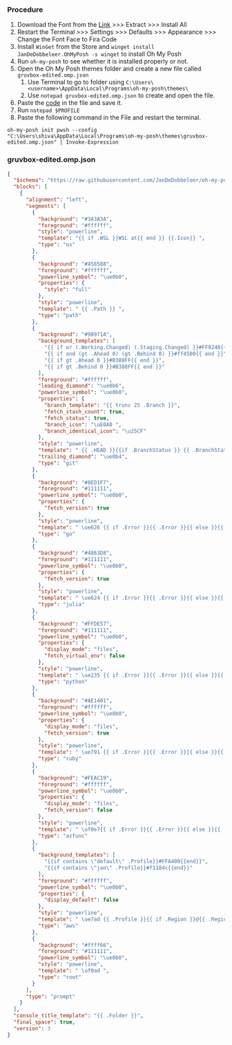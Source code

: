 ### Procedure
1. Download the Font from the [Link](https://github.com/ryanoasis/nerd-fonts/releases/download/v3.4.0/FiraCode.zip) >>> Extract >>> Install All 
2. Restart the Terminal >>> Settings >>> Defaults >>> Appearance >>> Change the Font Face to Fira Code
3. Install `WinGet` from the Store and `winget install JanDeDobbeleer.OhMyPosh -s winget` to install Oh My Posh
4. Run `oh-my-posh` to see whether it is installed properly or not.
5. Open the Oh My Posh themes folder and create a new file called `gruvbox-edited.omp.json` 
	1. Use Terminal to go to folder using `C:\Users\<username>\AppData\Local\Programs\oh-my-posh\themes\`
	2. Use `notepad gruvbox-edited.omp.json` to create and open the file.
6. Paste the [code](#gruvbox-edited.omp.json) in the file and save it.
7. Run `notepad $PROFILE` 
8. Paste the following command in the File and restart the terminal.
```pwsh
oh-my-posh init pwsh --config "C:\Users\shiva\AppData\Local\Programs\oh-my-posh\themes\gruvbox-edited.omp.json" | Invoke-Expression
```

### gruvbox-edited.omp.json

```json
{
  "$schema": "https://raw.githubusercontent.com/JanDeDobbeleer/oh-my-posh/main/themes/schema.json",
  "blocks": [
    {
      "alignment": "left",
      "segments": [
        {
          "background": "#3A3A3A",
          "foreground": "#ffffff",
          "style": "powerline",
          "template": "{{ if .WSL }}WSL at{{ end }} {{.Icon}} ",
          "type": "os"
        },
        {
          "background": "#458588",
          "foreground": "#ffffff",
          "powerline_symbol": "\ue0b0",
          "properties": {
            "style": "full"
          },
          "style": "powerline",
          "template": " {{ .Path }} ",
          "type": "path"
        },
        {
          "background": "#98971A",
          "background_templates": [
            "{{ if or (.Working.Changed) (.Staging.Changed) }}#FF9248{{ end }}",
            "{{ if and (gt .Ahead 0) (gt .Behind 0) }}#ff4500{{ end }}",
            "{{ if gt .Ahead 0 }}#B388FF{{ end }}",
            "{{ if gt .Behind 0 }}#B388FF{{ end }}"
          ],
          "foreground": "#ffffff",
          "leading_diamond": "\ue0b6",
          "powerline_symbol": "\ue0b0",
          "properties": {
            "branch_template": "{{ trunc 25 .Branch }}",
            "fetch_stash_count": true,
            "fetch_status": true,
            "branch_icon": "\uE0A0 ",
            "branch_identical_icon": "\u25CF"
          },
          "style": "powerline",
          "template": " {{ .HEAD }}{{if .BranchStatus }} {{ .BranchStatus }}{{ end }}{{ if .Working.Changed }} \uf044 {{ .Working.String }}{{ end }}{{ if and (.Working.Changed) (.Staging.Changed) }} |{{ end }}{{ if .Staging.Changed }} \uf046 {{ .Staging.String }}{{ end }}{{ if gt .StashCount 0 }} \ueb4b {{ .StashCount }}{{ end }} ",
          "trailing_diamond": "\ue0b4",
          "type": "git"
        },
        {
          "background": "#8ED1F7",
          "foreground": "#111111",
          "powerline_symbol": "\ue0b0",
          "properties": {
            "fetch_version": true
          },
          "style": "powerline",
          "template": " \ue626 {{ if .Error }}{{ .Error }}{{ else }}{{ .Full }}{{ end }} ",
          "type": "go"
        },
        {
          "background": "#4063D8",
          "foreground": "#111111",
          "powerline_symbol": "\ue0b0",
          "properties": {
            "fetch_version": true
          },
          "style": "powerline",
          "template": " \ue624 {{ if .Error }}{{ .Error }}{{ else }}{{ .Full }}{{ end }} ",
          "type": "julia"
        },
        {
          "background": "#FFDE57",
          "foreground": "#111111",
          "powerline_symbol": "\ue0b0",
          "properties": {
            "display_mode": "files",
            "fetch_virtual_env": false
          },
          "style": "powerline",
          "template": " \ue235 {{ if .Error }}{{ .Error }}{{ else }}{{ .Full }}{{ end }} ",
          "type": "python"
        },
        {
          "background": "#AE1401",
          "foreground": "#ffffff",
          "powerline_symbol": "\ue0b0",
          "properties": {
            "display_mode": "files",
            "fetch_version": true
          },
          "style": "powerline",
          "template": " \ue791 {{ if .Error }}{{ .Error }}{{ else }}{{ .Full }}{{ end }} ",
          "type": "ruby"
        },
        {
          "background": "#FEAC19",
          "foreground": "#ffffff",
          "powerline_symbol": "\ue0b0",
          "properties": {
            "display_mode": "files",
            "fetch_version": false
          },
          "style": "powerline",
          "template": " \uf0e7{{ if .Error }}{{ .Error }}{{ else }}{{ .Full }}{{ end }} ",
          "type": "azfunc"
        },
        {
          "background_templates": [
            "{{if contains \"default\" .Profile}}#FFA400{{end}}",
            "{{if contains \"jan\" .Profile}}#f1184c{{end}}"
          ],
          "foreground": "#ffffff",
          "powerline_symbol": "\ue0b0",
          "properties": {
            "display_default": false
          },
          "style": "powerline",
          "template": " \ue7ad {{ .Profile }}{{ if .Region }}@{{ .Region }}{{ end }} ",
          "type": "aws"
        },
        {
          "background": "#ffff66",
          "foreground": "#111111",
          "powerline_symbol": "\ue0b0",
          "style": "powerline",
          "template": " \uf0ad ",
          "type": "root"
        }
      ],
      "type": "prompt"
    }
  ],
  "console_title_template": "{{ .Folder }}",
  "final_space": true,
  "version": 3
}
```
